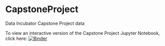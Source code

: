 # CapstoneProject
Data Incubator Capstone Project data

To view an interactive version of the Capstone Project Jupyter Notebook, click here: 
[![Binder](https://mybinder.org/badge_logo.svg)](https://mybinder.org/v2/gh/samgordan/CapstoneProject/master?urlpath=https%3A%2F%2Fgithub.com%2Fsamgordan%2FCapstoneProject%2Fblob%2Fmaster%2FScripts%2FCapstoneProjectDataSetup.ipynb)
